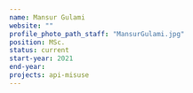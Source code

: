 ```yaml
---
name: Mansur Gulami
website: ""
profile_photo_path_staff: "MansurGulami.jpg"
position: MSc.
status: current
start-year: 2021
end-year: 
projects: api-misuse
---
```

